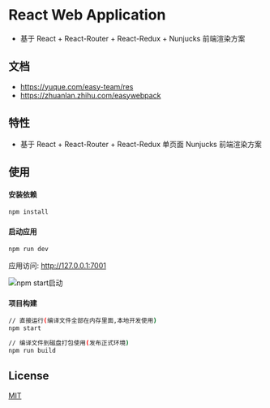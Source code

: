 # React Web Application

- 基于 React + React-Router + React-Redux + Nunjucks 前端渲染方案

## 文档

- https://yuque.com/easy-team/res
- https://zhuanlan.zhihu.com/easywebpack

## 特性

- 基于 React + React-Router + React-Redux 单页面 Nunjucks 前端渲染方案


## 使用


#### 安装依赖

```bash
npm install
```

#### 启动应用

```bash
npm run dev
```

应用访问: http://127.0.0.1:7001


![npm start启动](https://github.com/hubcarl/egg-react-webpack-boilerplate/blob/master/docs/images/webpack.png)

#### 项目构建

```bash
// 直接运行(编译文件全部在内存里面,本地开发使用)
npm start

// 编译文件到磁盘打包使用(发布正式环境)
npm run build
```

## License

[MIT](LICENSE)